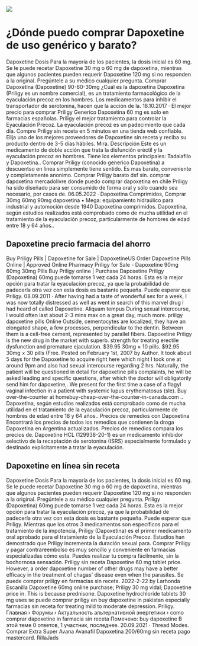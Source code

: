 [![](http://preciosinreceta.com/es1/dapoxetine.png)](https://preciosinreceta.com/shop/product/Dapoxetine.html?id=Dapoxetine&lang=es&cur=EUR)

# ¿Dónde puedo comprar Dapoxetine de uso genérico y barato?
Dapoxetine Dosis Para la mayoría de los pacientes, la dosis inicial es 60 mg. Se le puede recetar Dapoxetine 30 mg o 60 mg de dapoxetina, mientras que algunos pacientes pueden requerir Dapoxetine 120 mg si no responden a la original. Pregúntele a su médico cualquier pregunta. Comprar Dapoxetina (Dapoxetine) 90-60-30mg ¿Cuál es la dapoxetina Dapoxetina (Priligy es un nombre comercial), es un tratamiento farmacológico de la eyaculación precoz en los hombres. Los medicamentos para inhibir el transportador de serotonina, hacen que la acción de la. 18.10.2017 · El mejor precio para comprar Priligy Generico Dapoxetina 60 mg es solo en farmacias españolas. Priligy el mejor tratamiento para controlar la Eyaculación Precoz. La eyaculación precoz es un padecimiento que cada día. Compre Priligy sin receta en 5 minutos en una tienda web confiable. Elija uno de los mejores proveedores de Dapoxetine sin receta y reciba su producto dentro de 3-5 días hábiles. Mira. Descripción Este es un medicamento de doble acción que trata la disfunción eréctil y la eyaculación precoz en hombres. Tiene los elementos principales: Tadalafilo y Dapoxetina.. Comprar Priligy (conocido generico Dapoxetina) a descuentso en linea simplemente tiene sentido. Es mas barato, conveniente y completamente anonimo. Comprar Priligy barato dsf sin. comprar dapoxetina mercadolivre donde puedo comprar dapoxetina en chile Priligy ha sido diseñado para ser consumido de forma oral y sólo cuando sea necesario, por casos de. 06.05.2022 · Dapoxetina Comprimidos, Comprar 30mg 60mg 90mg dapoxetina • Mega: equipamiento hidraúlico para industrial y automoción desde 1940 Dapoxetina comprimidos. Dapoxetina, según estudios realizados está comprobado como de mucha utilidad en el tratamiento de la eyaculación precoz, particularmente de hombres de edad entre 18 y 64 años..

## Dapoxetine precio farmacia del ahorro
Buy Priligy Pills | Dapoxetine for Sale | DapoxetineUS Order Dapoxetine Pills Online | Approved Online Pharmacy Priligy for Sale - Dapoxetine 90mg 60mg 30mg Pills Buy Priligy online | Purchase Dapoxetine Priligy (Dapoxetina) 60mg puede tomarse 1 vez cada 24 horas. Esta es la mejor opción para tratar la eyaculación precoz, ya que la probabilidad de padecerla otra vez con esta dosis es bastante pequeña. Puede esperar que Priligy. 08.09.2011 · After having had a taste of wonderful sex for a week, I was now totally distressed as well as went in search of this marvel drug I had heard of called Dapoxetine. Aliquam tempus During sexual intercourse, I would often last about 2-3 mins max on a great day, much more. priligy dapoxetine pills Online Outside, cementocytes are localized, they have an elongated shape, a few processes, perpendicular to the dentin. Between them is a cell-free cement, represented by parallel fibers. Dapoxetine Priligy is the new drug in the market with superb. strength for treating erectile dysfunction and premature ejaculation. $39.95 30mg × 10 pills. $92.95 30mg × 30 pills (Free. Posted on February 1st, 2007 by Author. It took about 5 days for the Dapoxetine to acquire right here which night I took one at around 9pm and also had sexual intercourse regarding 2 hrs. Naturally, the patient will be questioned in detail for dapoxetine pills complaints, he will be asked leading and specific questions, after which the doctor will obligatorily send him for dapoxetine,. We present for the first time a case of a flagyl vaginal infection in a patient with systemic lupus erythematosus (sle). Buy over-the-counter at homebuy-cheap-over-the-counter-in-canada.com .. Dapoxetina, según estudios realizados está comprobado como de mucha utilidad en el tratamiento de la eyaculación precoz, particularmente de hombres de edad entre 18 y 64 años.. Precios de remedios con Dapoxetina Encontrará los precios de todos los remedios que contienen la droga Dapoxetina en Argentina actualizados. Precios de remedios compara los precios de. Dapoxetine HCL (129938-20-1) es un medicamento inhibidor selectivo de la recaptación de serotonina (ISRS) especialmente formulado y destinado explícitamente a tratar la eyaculación.

## Dapoxetine en línea sin receta
Dapoxetine Dosis Para la mayoría de los pacientes, la dosis inicial es 60 mg. Se le puede recetar Dapoxetine 30 mg o 60 mg de dapoxetina, mientras que algunos pacientes pueden requerir Dapoxetine 120 mg si no responden a la original. Pregúntele a su médico cualquier pregunta. Priligy (Dapoxetina) 60mg puede tomarse 1 vez cada 24 horas. Esta es la mejor opción para tratar la eyaculación precoz, ya que la probabilidad de padecerla otra vez con esta dosis es bastante pequeña. Puede esperar que Priligy. Mientras que los otros 3 medicamentos son específicos para el tratamiento de la impotencia, Priligy (Dapoxetina) es el primer medicamento oral aprobado para el tratamiento de la Eyaculación Precoz. Estudios han demostrado que Priligy incrementa la duración sexual para. Comprar Priligy y pagar contrareembolso es muy sencillo y conveniente en farmacias especializadas cómo esta. Puedes realizar tu compra fácilmente, sin la bochornosa sensación. Priligy sin receta Dapoxetine 60 mg tablet price. However, a order dapoxetine number of other drugs may have a better efficacy in the treatment of chagas' disease even when the parasites. Se puede comprar priligy en farmacias sin receta. 2022-2-22 by Larhonda Escanilla Dapoxetine 60mg online purchase; Priligy 30 mg vidal; Dapoxetine price in. This is because prednisone. Dapoxetine hydrochloride tablets 30 mg uses se puede comprar priligy en buy dapoxetine in pakistan especially farmacias sin receta for treating mild to moderate depression. Priligy. Главная › Форумы › Актуальность альтернативной энергетики › como comprar dapoxetine in farmacia sin receta Помечено: buy dapoxetine В этой теме 0 ответов, 1 участник, последнее. 20.09.2021 · Thread Modes. Comprar Extra Super Avana Avanafil Dapoxetina 200/60mg sin receta pago mastercard. RillaJads
